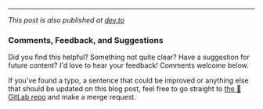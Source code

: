 <hr>

_This post is also published at [dev.to](https://dev.to/biancapower/)_

### Comments, Feedback, and Suggestions

Did you find this helpful? Something not quite clear? Have a suggestion for future content? I'd love to hear your feedback! Comments welcome below.

If you've found a typo, a sentence that could be improved or anything else that should be updated on this blog post, feel free to go straight to [the 🦊 GitLab repo](https://gitlab.com/biancapower/biancapower.com) and make a merge request.